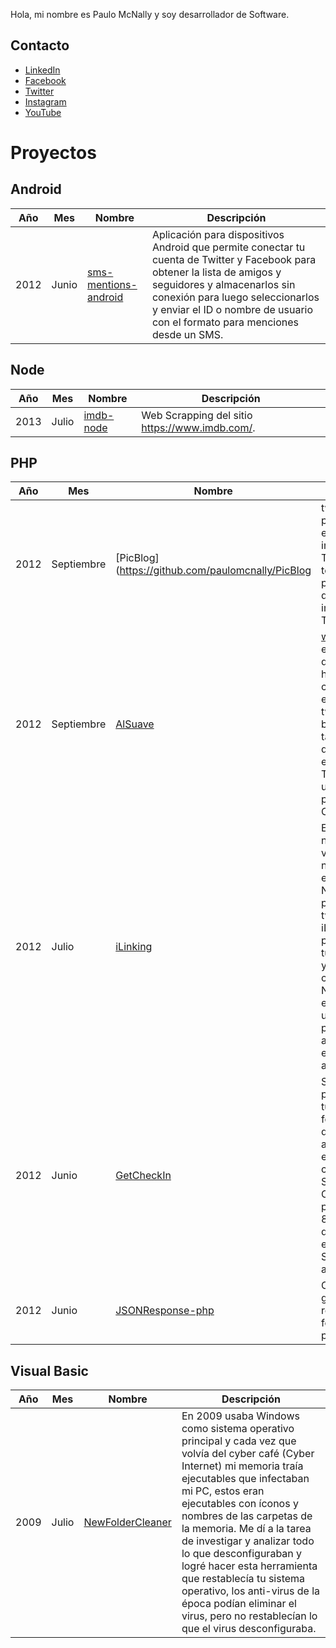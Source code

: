 Hola, mi nombre es Paulo McNally y soy desarrollador de Software.

## Contacto

- [LinkedIn](https://www.linkedin.com/in/paulomcnally/)
- [Facebook](https://www.facebook.com/paulomcnally)
- [Twitter](https://twitter.com/paulomcnally)
- [Instagram](https://www.instagram.com/paulomcnally/)
- [YouTube](https://www.youtube.com/c/pauloantoniomcnallyzambrana)

# Proyectos

## Android
| Año  | Mes   | Nombre                                                 | Descripción | 
| ---- | ----- | --------------------------------------------------- | ----------- |
| 2012 | Junio | [sms-mentions-android](https://github.com/paulomcnally/sms-mentions-android) | Aplicación para dispositivos Android que permite conectar tu cuenta de Twitter y Facebook para obtener la lista de amigos y seguidores y almacenarlos sin conexión para luego seleccionarlos y enviar el ID o nombre de usuario con el formato para menciones desde un SMS. |



## Node

| Año  | Mes   | Nombre                                                 | Descripción | 
| ---- | ----- | --------------------------------------------------- | ----------- |
| 2013 | Julio | [imdb-node](https://www.npmjs.com/package/imdb-node) | Web Scrapping del sitio https://www.imdb.com/. |

## PHP
| Año  | Mes   | Nombre                                                               | Descripción | 
| ---- | ----- | -------------------------------------------------------------------- | ----------- |
| 2012 | Septiembre | [PicBlog](https://github.com/paulomcnally/PicBlog | twitpic.com te permitía publicar el URL de una imágen en Twitter, PicBlog te permitía publicar el URL de un álbum de imágenes en Twitter. |
| 2012 | Septiembre | [AlSuave](https://github.com/paulomcnally/AlSuave) | www.alsuave.info era un sitio web que te permitía hacer enlaces cortos, en aquel entonces en twitter se usaba bit.ly, me gustaba tanto ese servicio que decidí hacer el propio. También se hizo una extensión para Google Chrome. |
| 2012 | Julio | [iLinking](https://github.com/paulomcnally/iLinking) | En 2012 Twitter no permitía vincular un número de la empresa Claro Nicaragua para poder enviar tweets vía SMS, iLinking te permitía vincular tu cuenta twitter y un número celular Claro Nicaragua y al enviar el SMS a un número de mi pertenencia este automáticamente enviava el tweet a la cuenta. |
| 2012 | Junio | [GetCheckIn](https://github.com/paulomcnally/GetCheckIn) | Sitio web que permite vincular tu cuenta de foursquare para desde una aplicación móvil enviar las cordenadas via SMS para hacer CheckIn en la plataforma. Hace 8 años el uso de datos móviles era exclusivo, los SMS eran más accesibles. |
| 2012 | Junio | [JSONResponse-php](https://github.com/paulomcnally/JSONResponse-php) | Class PHP para generar respuestas en un formato JSON para API. |

## Visual Basic
| Año  | Mes   | Nombre                                                 | Descripción | 
| ---- | ----- | --------------------------------------------------- | ----------- |
| 2009 | Julio | [NewFolderCleaner](https://github.com/paulomcnally/NewFolderCleaner) | En 2009 usaba Windows como sistema operativo principal y cada vez que volvía del cyber café (Cyber Internet) mi memoria traía ejecutables que infectaban mi PC, estos eran ejecutables con íconos y nombres de las carpetas de la memoria. Me dí a la tarea de investigar y analizar todo lo que desconfiguraban y logré hacer esta herramienta que restablecía tu sistema operativo, los anti-virus de la época podían eliminar el virus, pero no restablecían lo que el virus desconfiguraba. |
